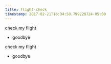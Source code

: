 ```yaml
---
title: flight-check
timestamp: 2017-02-21T16:34:50.799229724-05:00
---
```


check my flight
* goodbye

check my flight
* goodbye
